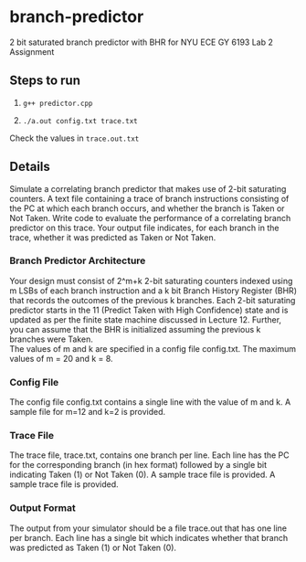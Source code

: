 # branch-predictor
2 bit saturated branch predictor with BHR for NYU ECE GY 6193 Lab 2 Assignment

## Steps to run

1. `g++ predictor.cpp`

2. `./a.out config.txt trace.txt`

Check the values in `trace.out.txt`

## Details 

Simulate a correlating branch predictor that makes use of 2-bit saturating counters. A text file containing a trace of branch instructions consisting of the PC at which each branch occurs, and whether the branch is Taken or Not Taken. Write code to evaluate the performance of a correlating branch predictor on this trace. Your output file indicates, for each branch in the trace, whether it was predicted as Taken or Not Taken. 

### Branch Predictor Architecture
Your design must consist of 2^m+k 2-bit saturating counters indexed using m LSBs of each branch instruction and a k bit Branch History Register (BHR) that records the outcomes of the previous k branches. Each 2-bit saturating predictor starts in the 11 (Predict Taken with High Confidence) state and is updated as per the finite state machine discussed in Lecture 12. Further, you can assume that the BHR is initialized assuming the previous k branches were Taken.  
The values of m and k are specified in a config file config.txt. 
The maximum values of m = 20 and k = 8.

### Config File
The config file config.txt contains a single line with the value of m and k. A sample file for m=12 and k=2 is provided.

### Trace File
The trace file, trace.txt, contains one branch per line. Each line has the PC for the corresponding branch (in hex format) followed by a single bit indicating Taken (1) or Not Taken (0). A sample trace file is provided.  A sample trace file is provided.

### Output Format
The output from your simulator should be a file trace.out that has one line per branch. Each line has a single bit which indicates whether that branch was predicted as Taken (1) or Not Taken (0).